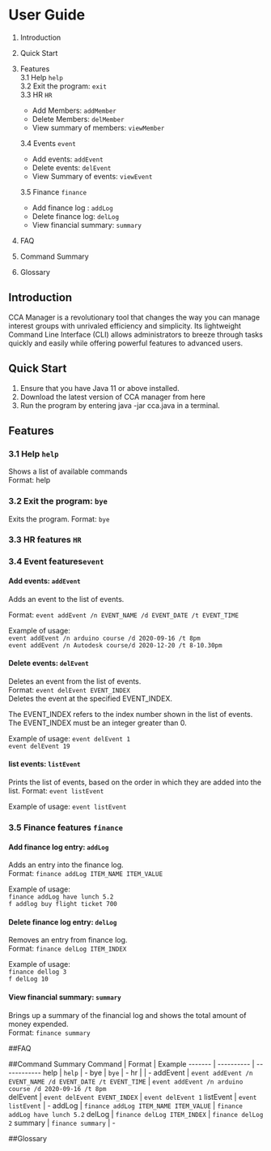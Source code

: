 # User Guide
1. Introduction
2. Quick Start
3. Features <br/>
   3.1 Help `help` <br/>
   3.2 Exit the program: `exit` <br/>
   3.3 HR `HR` <br/>
      *  Add Members: `addMember`<br/>
      *  Delete Members: `delMember`<br/>
      *  View summary of members: `viewMember`<br/>
   
   3.4 Events `event` <br/>
     * Add events: `addEvent`<br/>
     * Delete events: `delEvent`<br/>
     * View Summary of events: `viewEvent`<br/>
     
   3.5 Finance `finance` <br/>
     * Add finance log : `addLog`<br/>
     * Delete finance log: `delLog`<br/>
     * View financial summary: `summary`<br/>
            
4. FAQ
5. Command Summary
6. Glossary

## Introduction

CCA Manager is a revolutionary tool that changes the way you can manage interest groups with unrivaled efficiency and simplicity. Its lightweight Command Line Interface (CLI) allows administrators to breeze through tasks quickly and easily while offering powerful features to advanced users.

## Quick Start

1. Ensure that you have Java 11 or above installed.
2. Download the latest version of CCA manager from here
3. Run the program by entering java -jar cca.java in a terminal.

## Features 

### 3.1 Help `help`
Shows a list of available commands<br/>
Format: help
### 3.2 Exit the program: `bye` 
Exits the program.
Format: `bye`

### 3.3 HR features `HR` <br/>

### 3.4 Event features`event` <br/>
#### Add events: `addEvent`<br/>
Adds an event to the list of events.<br/>

Format: `event addEvent /n EVENT_NAME /d EVENT_DATE /t EVENT_TIME`<br/>

Example of usage: <br/>
 `event addEvent /n arduino course /d 2020-09-16 /t 8pm`<br/>
 `event addEvent /n Autodesk course/d 2020-12-20 /t 8-10.30pm`<br/>
 
 #### Delete events: `delEvent`<br/>
 Deletes an event from the list of events. <br/>
 Format: `event delEvent EVENT_INDEX` <br/>
 Deletes the event at the specified EVENT_INDEX.<br/>
 
 The EVENT_INDEX refers to the index number shown in the list of events.<br/>
 The EVENT_INDEX must be an integer greater than 0. <br/>
 
 Example of usage: 
 `event delEvent 1` <br/>
 `event delEvent 19` <br/>

#### list events: `listEvent`<br/>
Prints the list of events, based on the order in which they are added into the list. 
Format: `event listEvent` <br/>

Example of usage: 
`event listEvent`

### 3.5 Finance features `finance` <br/>
#### Add finance log entry: `addLog` <br/>
Adds an entry into the finance log. <br/>
Format: `finance addLog ITEM_NAME ITEM_VALUE` <br/>

Example of usage: <br/>
`finance addLog have lunch 5.2` <br/>
`f addlog buy flight ticket 700` <br/>

#### Delete finance log entry: `delLog` <br/>
Removes an entry from finance log. <br/>
Format: `finance delLog ITEM_INDEX` <br/>

Example of usage: <br/>
`finance dellog 3` <br/>
`f delLog 10` <br/>

#### View financial summary: `summary` <br/>
Brings up a summary of the financial log and shows the total amount of money expended. <br/>
Format: `finance summary` <br/>


##FAQ

##Command Summary
Command | Format | Example
------- | ---------- | ------------
help | `help` | -
bye | `bye` | -
hr  | | -
addEvent | `event addEvent /n EVENT_NAME /d EVENT_DATE /t EVENT_TIME` | `event addEvent /n arduino course /d 2020-09-16 /t 8pm`<br/>
delEvent | `event delEvent EVENT_INDEX`  | `event delEvent 1`
listEvent | `event listEvent` | -
addLog | `finance addLog ITEM_NAME ITEM_VALUE` | `finance addLog have lunch 5.2`
delLog | `finance delLog ITEM_INDEX` | `finance delLog 2`
summary | `finance summary` | -

##Glossary



